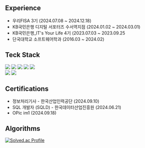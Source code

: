 
## Experience
- 우리FISA 3기 (2024.07.08 ~ 2024.12.18)
- KB국민은행 디지털 서포터즈 수서역지점 (2024.01.02 ~ 2024.03.01)
- KB국민은행_IT's Your Life 4기 (2023.07.03 ~ 2023.09.25
- 단국대학교 소프트웨어학과 (2016.03 ~ 2024.02)

## Teck Stack
<p>
  <img src="https://img.shields.io/badge/Python-3776AB?style=for-the-badge&logo=python&logoColor=white"/>
  <img src="https://img.shields.io/badge/Java-ED8B00?style=for-the-badge&logo=java&logoColor=white"/>
  <img src="https://img.shields.io/badge/SpringBoot-6DB33F?style=for-the-badge&logo=spring-boot&logoColor=white"/>
  <img src="https://img.shields.io/badge/spring data jpa-6DB33F?style=for-the-badge&logo=SpringBoot&logoColor=white">
  <img src="https://img.shields.io/badge/Oracle-F80000?style=for-the-badge&logo=oracle&logoColor=white"/> <br>
  <img src="https://img.shields.io/badge/SWAGGER-85EA2D?style=for-the-badge&logo=swagger&logoColor=white"/>
  <img src="https://img.shields.io/badge/JIRA-0052CC?style=for-the-badge&logo=jira-software&logoColor=white"/>
</p>

## Certifications
- 정보처리기사 - 한국산업인력공단 (2024.09.10)
- SQL 개발자 (SQLD) - 한국데이터산업진흥원 (2024.06.21)
- OPic im1 (2024.09.18)

## Algorithms
[![Solved.ac Profile](http://mazassumnida.wtf/api/v2/generate_badge?boj=1stevering)](https://solved.ac/1stevering/)
